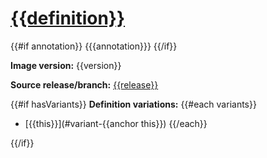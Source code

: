 # [{{definition}}](https://github.com/{{repository}}/tree/master/containers/{{definition}})
{{#if annotation}}
{{{annotation}}}
{{/if}}

**Image version:** {{version}}

**Source release/branch:** [{{release}}](https://github.com/{{repository}}/tree/{{release}}/containers/{{definition}})

{{#if hasVariants}}
**Definition variations:**
{{#each variants}}
- [{{this}}](#variant-{{anchor this}})
{{/each}}

{{/if}}
